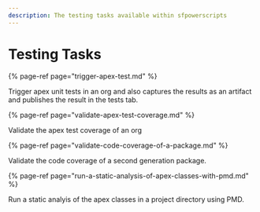 ```yaml
---
description: The testing tasks available within sfpowerscripts
---
```


# Testing Tasks

{% page-ref page="trigger-apex-test.md" %}

Trigger apex unit tests in an org and also captures the results as an artifact and publishes the result in the tests tab.

{% page-ref page="validate-apex-test-coverage.md" %}

Validate the apex test coverage of an org

{% page-ref page="validate-code-coverage-of-a-package.md" %}

Validate the code coverage of a second generation package.

{% page-ref page="run-a-static-analysis-of-apex-classes-with-pmd.md" %}

Run a static analyis of the apex classes in a project directory using PMD.

